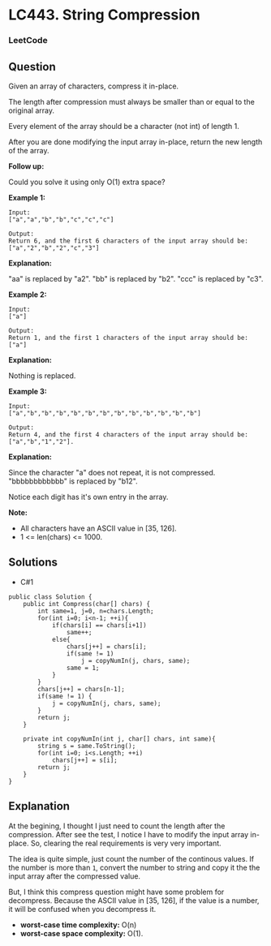 # LC443. String Compression

### LeetCode

## Question

Given an array of characters, compress it in-place.

The length after compression must always be smaller than or equal to the original array.

Every element of the array should be a character (not int) of length 1.

After you are done modifying the input array in-place, return the new length of the array.

**Follow up:**

Could you solve it using only O(1) extra space?

**Example 1:**

```
Input:
["a","a","b","b","c","c","c"]

Output:
Return 6, and the first 6 characters of the input array should be: ["a","2","b","2","c","3"]
```

**Explanation:**

"aa" is replaced by "a2". "bb" is replaced by "b2". "ccc" is replaced by "c3".

**Example 2:**

```
Input:
["a"]

Output:
Return 1, and the first 1 characters of the input array should be: ["a"]
```

**Explanation:**

Nothing is replaced.

**Example 3:**

```
Input:
["a","b","b","b","b","b","b","b","b","b","b","b","b"]

Output:
Return 4, and the first 4 characters of the input array should be: ["a","b","1","2"].
```

**Explanation:**

Since the character "a" does not repeat, it is not compressed. "bbbbbbbbbbbb" is replaced by "b12".

Notice each digit has it's own entry in the array.

**Note:**

* All characters have an ASCII value in [35, 126].
* 1 <= len(chars) <= 1000.

## Solutions

* C#1
```
public class Solution {
    public int Compress(char[] chars) {
        int same=1, j=0, n=chars.Length;
        for(int i=0; i<n-1; ++i){
            if(chars[i] == chars[i+1])
                same++;
            else{
                chars[j++] = chars[i];
                if(same != 1) 
                    j = copyNumIn(j, chars, same);
                same = 1;
            }
        }
        chars[j++] = chars[n-1];
        if(same != 1) {
            j = copyNumIn(j, chars, same);
        } 
        return j;
    }
    
    private int copyNumIn(int j, char[] chars, int same){
        string s = same.ToString();
        for(int i=0; i<s.Length; ++i)
            chars[j++] = s[i];
        return j;
    }
}
```

## Explanation

At the begining, I thought I just need to count the length after the compression. After see the test, I notice I have to modify the input array in-place. So, clearing the real requirements is very very important.

The idea is quite simple, just count the number of the continous values. If the number is more than `1`, convert the number to string and copy it the the input array after the compressed value.

But, I think this compress question might have some problem for decompress. Because the ASCII value in [35, 126], if the value is a number, it will be confused when you decompress it.

* **worst-case time complexity:** O(n)
* **worst-case space complexity:** O(1).
